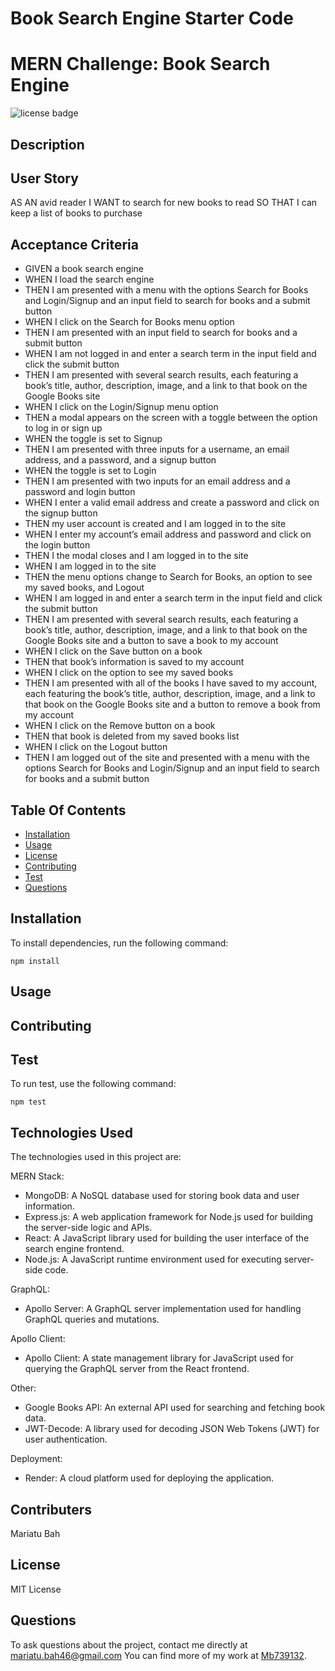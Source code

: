 # Book Search Engine Starter Code
# MERN Challenge: Book Search Engine
![license badge](https://img.shields.io/badge/license-MIT-brightgreen)

## Description



## User Story

AS AN avid reader
I WANT to search for new books to read
SO THAT I can keep a list of books to purchase

## Acceptance Criteria

* GIVEN a book search engine
* WHEN I load the search engine
* THEN I am presented with a menu with the options Search for Books and Login/Signup and an input field to search for books and a submit button
* WHEN I click on the Search for Books menu option
* THEN I am presented with an input field to search for books and a submit button
* WHEN I am not logged in and enter a search term in the input field and click the submit button
* THEN I am presented with several search results, each featuring a book’s title, author, description, image, and a link to that book on the Google Books site
* WHEN I click on the Login/Signup menu option
* THEN a modal appears on the screen with a toggle between the option to log in or sign up
* WHEN the toggle is set to Signup
* THEN I am presented with three inputs for a username, an email address, and a password, and a signup button
* WHEN the toggle is set to Login
* THEN I am presented with two inputs for an email address and a password and login button
* WHEN I enter a valid email address and create a password and click on the signup button
* THEN my user account is created and I am logged in to the site
* WHEN I enter my account’s email address and password and click on the login button
* THEN I the modal closes and I am logged in to the site
* WHEN I am logged in to the site
* THEN the menu options change to Search for Books, an option to see my saved books, and Logout
* WHEN I am logged in and enter a search term in the input field and click the submit button
* THEN I am presented with several search results, each featuring a book’s title, author, description, image, and a link to that book on the Google Books site and a button to save a book to my account
* WHEN I click on the Save button on a book
* THEN that book’s information is saved to my account
* WHEN I click on the option to see my saved books
* THEN I am presented with all of the books I have saved to my account, each featuring the book’s title, author, description, image, and a link to that book on the Google Books site and a button to remove a book from my account
* WHEN I click on the Remove button on a book
* THEN that book is deleted from my saved books list
* WHEN I click on the Logout button
* THEN I am logged out of the site and presented with a menu with the options Search for Books and Login/Signup and an input field to search for books and a submit button    

## Table Of Contents

* [Installation](#installation)
* [Usage](#usage)
* [License](#license)
* [Contributing](#contributing)
* [Test](#test)
* [Questions](#questions)

## Installation

To install dependencies, run the following command: 

```
npm install
```

## Usage



## Contributing



## Test

To run test, use the following command:

```
npm test
```

## Technologies Used


The technologies used in this project are:

MERN Stack:

* MongoDB: A NoSQL database used for storing book data and user information.
* Express.js: A web application framework for Node.js used for building the server-side logic and APIs.
* React: A JavaScript library used for building the user interface of the search engine frontend.
* Node.js: A JavaScript runtime environment used for executing server-side code.

GraphQL:

* Apollo Server: A GraphQL server implementation used for handling GraphQL queries and mutations.

Apollo Client:

* Apollo Client: A state management library for JavaScript used for querying the GraphQL server from the React frontend.

Other:

* Google Books API: An external API used for searching and fetching book data.
* JWT-Decode: A library used for decoding JSON Web Tokens (JWT) for user authentication.

Deployment:

* Render: A cloud platform used for deploying the application.

## Contributers

Mariatu Bah 

## License

MIT License

## Questions

To ask questions about the project, contact me directly at mariatu.bah46@gmail.com You can find more of my work at [Mb739132](https://github.com/mb739132/).
